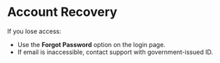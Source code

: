 # Account Recovery
If you lose access:
- Use the **Forgot Password** option on the login page.
- If email is inaccessible, contact support with government-issued ID.
